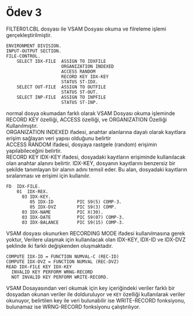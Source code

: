 
# Ödev 3

FILTER01.CBL dosyası ile VSAM Dosyası okuma ve filreleme işlemi gerçekleştirilmiştir.

```
ENVIRONMENT DIVISION.
INPUT-OUTPUT SECTION.
FILE-CONTROL.
    SELECT IDX-FILE  ASSIGN TO IDXFILE
                     ORGANIZATION INDEXED
                     ACCESS RANDOM
                     RECORD KEY IDX-KEY
                     STATUS ST-IDX.
    SELECT OUT-FILE  ASSIGN TO OUTFILE
                     STATUS ST-OUT.
    SELECT INP-FILE  ASSIGN TO INPFILE
                     STATUS ST-INP.
```
normal dosya okumadan farklı olarak VSAM Dosyası okuma işleminde RECORD KEY özelliği, ACCESS özelliği, ve ORGANIZATION Özelliği Kullanılmıştır. \
ORGANIZATION INDEXED ifadesi, anahtar alanlarına dayalı olarak kayıtlara erişim sağlayan veri yapısı olduğunu belirtir \
ACCESS RANDOM ifadesi, dosyaya rastgele (random) erişimin yapılabileceğini belirtir.\
RECORD KEY IDX-KEY ifadesi, dosyadaki kayıtların erişiminde kullanılacak olan anahtar alanını belirtir. IDX-KEY, dosyanın kayıtlarını benzersiz bir şekilde tanımlayan bir alanın adını temsil eder. Bu alan, dosyadaki kayıtların sıralanması ve erişimi için kullanılır.

```
FD  IDX-FILE.
    01  IDX-REX.
      03 IDX-KEY.
         05 IDX-ID         PIC S9(5) COMP-3.
         05 IDX-DVZ        PIC S9(3) COMP.
      03 IDX-NAME          PIC X(30).
      03 IDX-DATE          PIC S9(07) COMP-3.
      03 IDX-BALANCE       PIC S9(15) COMP-3.
```
VSAM dosyası okunurken RECORDING MODE ifadesi kullanılmasına gerek yoktur,
Verilere ulaşmak için kullanılacak olan IDX-KEY, IDX-ID ve IDX-DVZ şeklinde iki farklı değişkenden oluşmaktadır.
```
COMPUTE IDX-ID = FUNCTION NUMVAL-C (REC-ID)
COMPUTE IDX-DVZ = FUNCTION NUMVAL (REC-DVZ)
READ IDX-FILE KEY IDX-KEY
  INVALID KEY PERFORM WRNG-RECORD
  NOT INVALID KEY PERFORM WRITE-RECORD.
```
VSAM Dosayasından veri okumak için key içeriğindeki veriler farklı bir dosyadan okunan veriler ile dolduruluyor ve `KEY` özelliği kullanılarak veriler okunuyor, belirtilen key ile veri bulunabilir ise WRITE-RECORD fonksiyonu, bulunamaz ise WRNG-RECORD fonksiyonu çalıştırılıyor.